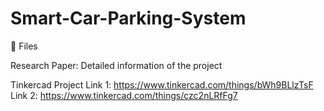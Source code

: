 # Smart-Car-Parking-System

💫 Files

Research Paper: Detailed information of the project

Tinkercad Project Link 1: https://www.tinkercad.com/things/bWh9BLlzTsF
                  Link 2: https://www.tinkercad.com/things/czc2nLRfFg7
